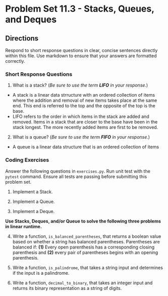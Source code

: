 # Problem Set 11.3 - Stacks, Queues, and Deques

## Directions
Respond to short response questions in clear, concise sentences directly within this file. Use markdown to ensure that your answers are formatted correctly.

### Short Response Questions
1. What is a stack? (_Be sure to use the term **LIFO** in your response._)
- A stack is a linear data strructure with an ordered collection of items where the addition and removal of new items takes place at the same end. This end is referred to the top and the opposite of the top is the base. 
- LIFO refers to the order in which items in the stack are added and removed. Items in a stack that are closer to the base have been in the stack longest. The more recently added items are first to be removed. 

2. What is a queue? (_Be sure to use the term **FIFO** in your response._)
- A queue is a linear data structure that is an ordered collection of items 

### Coding Exercises
Answer the following questions in `exercises.py`. Run unit test with the `pytest` command. Ensure all tests are passing before submitting this problem set.

1. Implement a Stack.

2. Implement a Queue.

3. Implement a Deque.


**Use Stacks, Deques, and/or Queue to solve the following three problems in linear runtime.**

4. Write a function, `is_balanced_parentheses`, that returns a boolean value based on whether a string has balanced parentheses. Parentheses are balanced if: **(1)** Every open parenthesis has a corresponding closing parenthesis and **(2)** every pair of parentheses begins with an opening parenthesis.

5. Write a function, `is_palindrome`, that takes a string input and determines if the input is a palindrome.

6. Write a function, `decimal_to_binary`, that takes an integer input and returns its binary representation as a string of digits.
